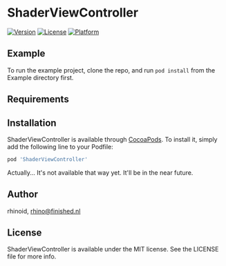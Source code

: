 # ShaderViewController

[![Version](https://img.shields.io/cocoapods/v/ShaderViewController.svg?style=flat)](http://cocoapods.org/pods/ShaderViewController)
[![License](https://img.shields.io/cocoapods/l/ShaderViewController.svg?style=flat)](http://cocoapods.org/pods/ShaderViewController)
[![Platform](https://img.shields.io/cocoapods/p/ShaderViewController.svg?style=flat)](http://cocoapods.org/pods/ShaderViewController)

## Example

To run the example project, clone the repo, and run `pod install` from the Example directory first.

## Requirements

## Installation

ShaderViewController is available through [CocoaPods](http://cocoapods.org). To install
it, simply add the following line to your Podfile:

```ruby
pod 'ShaderViewController'
```

Actually... It's not available that way yet. It'll be in the near future.

## Author

rhinoid, rhino@finished.nl

## License

ShaderViewController is available under the MIT license. See the LICENSE file for more info.
